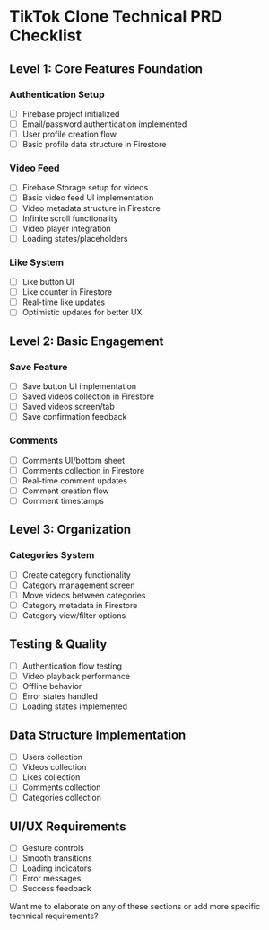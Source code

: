# TikTok Clone Technical PRD Checklist

## Level 1: Core Features Foundation
### Authentication Setup
- [ ] Firebase project initialized
- [ ] Email/password authentication implemented
- [ ] User profile creation flow
- [ ] Basic profile data structure in Firestore

### Video Feed
- [ ] Firebase Storage setup for videos
- [ ] Basic video feed UI implementation
- [ ] Video metadata structure in Firestore
- [ ] Infinite scroll functionality
- [ ] Video player integration
- [ ] Loading states/placeholders

### Like System
- [ ] Like button UI
- [ ] Like counter in Firestore
- [ ] Real-time like updates
- [ ] Optimistic updates for better UX

## Level 2: Basic Engagement
### Save Feature
- [ ] Save button UI implementation
- [ ] Saved videos collection in Firestore
- [ ] Saved videos screen/tab
- [ ] Save confirmation feedback

### Comments
- [ ] Comments UI/bottom sheet
- [ ] Comments collection in Firestore
- [ ] Real-time comment updates
- [ ] Comment creation flow
- [ ] Comment timestamps

## Level 3: Organization
### Categories System
- [ ] Create category functionality
- [ ] Category management screen
- [ ] Move videos between categories
- [ ] Category metadata in Firestore
- [ ] Category view/filter options

## Testing & Quality
- [ ] Authentication flow testing
- [ ] Video playback performance
- [ ] Offline behavior
- [ ] Error states handled
- [ ] Loading states implemented

## Data Structure Implementation
- [ ] Users collection
- [ ] Videos collection
- [ ] Likes collection
- [ ] Comments collection
- [ ] Categories collection

## UI/UX Requirements
- [ ] Gesture controls
- [ ] Smooth transitions
- [ ] Loading indicators
- [ ] Error messages
- [ ] Success feedback

Want me to elaborate on any of these sections or add more specific technical requirements?